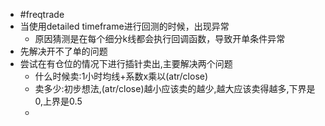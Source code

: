 - #freqtrade
- 当使用detailed timeframe进行回测的时候，出现异常
	- 原因猜测是在每个细分k线都会执行回调函数，导致开单条件异常
- 先解决开不了单的问题
- 尝试在有仓位的情况下进行插针卖出,主要解决两个问题
	- 什么时候卖:1小时均线+系数x乘以(atr/close)
	- 卖多少:初步想法,(atr/close)越小应该卖的越少,越大应该卖得越多,下界是0,上界是0.5
	-
